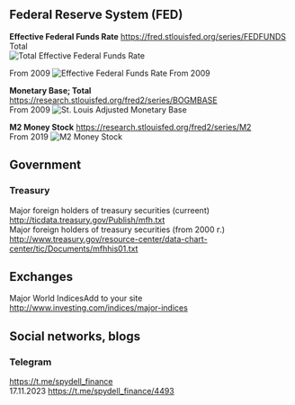 ## Federal Reserve System (FED)
**Effective Federal Funds Rate** https://fred.stlouisfed.org/series/FEDFUNDS           
Total        
![Total Effective Federal Funds Rate](https://fred.stlouisfed.org/graph/fredgraph.png?g=1aSO3)

From 2009
![Effective Federal Funds Rate From 2009](https://fred.stlouisfed.org/graph/fredgraph.png?g=1bv4s)

      
**Monetary Base; Total** https://research.stlouisfed.org/fred2/series/BOGMBASE                   
From 2009
![St. Louis Adjusted Monetary Base](https://fred.stlouisfed.org/graph/fredgraph.png?g=1bv8o)
      
**M2 Money Stock** https://research.stlouisfed.org/fred2/series/M2                       
From 2019
![M2 Money Stock](https://fred.stlouisfed.org/graph/fredgraph.png?g=1bv45)                   

## Government
### Treasury
Major foreign holders of treasury securities (curreent) http://ticdata.treasury.gov/Publish/mfh.txt                       
Major foreign holders of treasury securities (from 2000 г.) http://www.treasury.gov/resource-center/data-chart-center/tic/Documents/mfhhis01.txt

## Exchanges
Major World IndicesAdd to your site http://www.investing.com/indices/major-indices             

## Social networks, blogs

### Telegram
https://t.me/spydell_finance          
17.11.2023 https://t.me/spydell_finance/4493             
